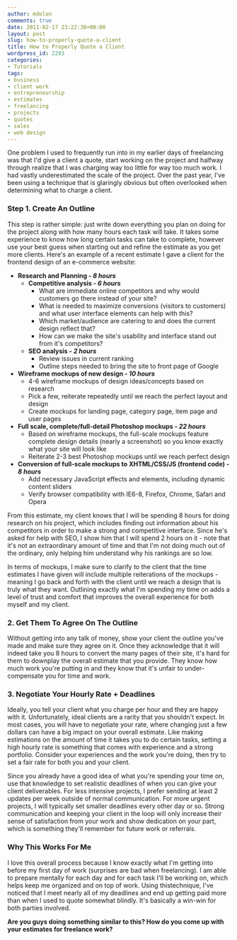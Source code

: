 ```yaml
---
author: mdolon
comments: true
date: 2011-02-17 23:22:38+00:00
layout: post
slug: how-to-properly-quote-a-client
title: How to Properly Quote a Client
wordpress_id: 2293
categories:
- Tutorials
tags:
- business
- client work
- entrepreneurship
- estimates
- freelancing
- projects
- quotes
- sales
- web design
---
```


One problem I used to frequently run into in my earlier days of freelancing was that I'd give a client a quote, start working on the project and halfway through realize that I was charging way too little for way too much work.  I had vastly underestimated the scale of the project.  Over the past year, I've been using a technique that is glaringly obvious but often overlooked when determining what to charge a client.

### Step 1. Create An Outline

This step is rather simple: just write down everything you plan on doing for the project along with how many hours each task will take.  It takes some experience to know how long certain tasks can take to complete, however use your best guess when starting out and refine the estimate as you get more clients.  Here's an example of a recent estimate I gave a client for the frontend design of an e-commerce website:

  * **Research and Planning - _8 hours_**
    * **Competitive analysis - _6 hours_**
      * What are immediate online competitors and why would customers go there instead of your site?
      * What is needed to maximize conversions (visitors to customers) and what user interface elements can help with this?
      * Which market/audience are catering to and does the current design reflect that?
      * How can we make the site's usability and interface stand out from it's competitors?
    * **SEO analysis - _2 hours_**
      * Review issues in current ranking
      * Outline steps needed to bring the site to front page of Google
  * **Wireframe mockups of new design - _10 hours_**
    * 4-6 wireframe mockups of design ideas/concepts based on research
    * Pick a few, reiterate repeatedly until we reach the perfect layout and design
    * Create mockups for landing page, category page, item page and user pages
  * **Full scale, complete/full-detail Photoshop mockups - _22 hours_**
    * Based on wireframe mockups, the full-scale mockups feature complete design details (nearly a screenshot) so you know exactly what your site will look like
    * Reiterate 2-3 best Photoshop mockups until we reach perfect design
  * **Conversion of full-scale mockups to XHTML/CSS/JS (frontend code) - _8 hours_**
    * Add necessary JavaScript effects and elements, including dynamic content sliders
    * Verify browser compatibility with IE6-8, Firefox, Chrome, Safari and Opera

From this estimate, my client knows that I will be spending 8 hours for doing research on his project, which includes finding out information about his competitors in order to make a strong and competitive interface. Since he's asked for help with SEO, I show him that I will spend 2 hours on it - note that it's not an extraordinary amount of time and that I'm not doing much out of the ordinary, only helping him understand why his rankings are so low.

In terms of mockups, I make sure to clarify to the client that the time estimates I have given will include multiple reiterations of the mockups - meaning I go back and forth with the client until we reach a design that is truly what they want. Outlining exactly what I'm spending my time on adds a level of trust and comfort that improves the overall experience for both myself and my client.

### 2. Get Them To Agree On The Outline

Without getting into any talk of money, show your client the outline you've made and make sure they agree on it. Once they acknowledge that it will indeed take you 8 hours to convert the many pages of their site, it's hard for them to downplay the overall estimate that you provide. They know how much work you're putting in and they know that it's unfair to under-compensate you for time and work.

### 3. Negotiate Your Hourly Rate + Deadlines

Ideally, you tell your client what you charge per hour and they are happy with it. Unfortunately, ideal clients are a rarity that you shouldn't expect. In most cases, you will have to negotiate your rate, where changing just a few dollars can have a big impact on your overall estimate. Like making estimations on the amount of time it takes you to do certain tasks, setting a high hourly rate is something that comes with experience and a strong portfolio. Consider your experiences and the work you're doing, then try to set a fair rate for both you and your client.

Since you already have a good idea of what you're spending your time on, use that knowledge to set realistic deadlines of when you can give your client deliverables. For less intensive projects, I prefer sending at least 2 updates per week outside of normal communication. For more urgent projects, I will typically set smaller deadlines every other day or so. Strong communication and keeping your client in the loop will only increase their sense of satisfaction from your work and show dedication on your part, which is something they'll remember for future work or referrals.

### Why This Works For Me

I love this overall process because I know exactly what I'm getting into before my first day of work (surprises are bad when freelancing). I am able to prepare mentally for each day and for each task I'll be working on, which helps keep me organized and on top of work. Using thistechnique, I've noticed that I meet nearly all of my deadlines and end up getting paid more than when I used to quote somewhat blindly. It's basically a win-win for both parties involved.

**Are you guys doing something similar to this? How do you come up with your estimates for freelance work?**